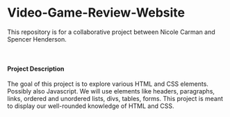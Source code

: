# Video-Game-Review-Website
This repository is for a collaborative project between Nicole Carman and Spencer Henderson.

<p>&nbsp;</p>

#### Project Description
The goal of this project is to explore various HTML and CSS elements. Possibly also Javascript. We will use elements like headers, paragraphs, links, ordered and unordered lists, divs, tables, forms. This project is meant to display our well-rounded knowledge of HTML and CSS.
